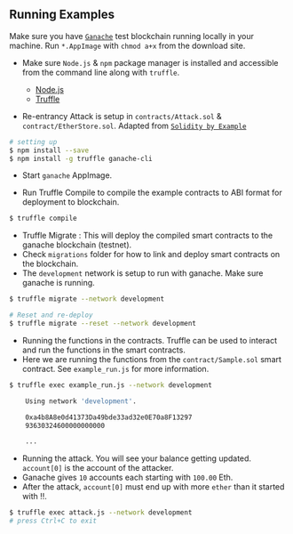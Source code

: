 ## Running Examples

Make sure you have [`Ganache`](https://www.trufflesuite.com/ganache) test blockchain running locally in your machine.
Run `*.AppImage` with `chmod a+x` from the download site.

- Make sure `Node.js` & `npm` package manager is installed and accessible from the command line along with `truffle`.

  - [Node.js](https://nodejs.org/en/)
  - [Truffle](https://github.com/trufflesuite/truffle)

- Re-entrancy Attack is setup in `contracts/Attack.sol` & `contract/EtherStore.sol`. Adapted from [`Solidity by Example`](https://solidity-by-example.org/hacks/re-entrancy/)

```bash
# setting up
$ npm install --save
$ npm install -g truffle ganache-cli
```

- Start `ganache` AppImage.

- Run Truffle Compile to compile the example contracts to ABI format for deployment to blockchain.

```bash
$ truffle compile
```

- Truffle Migrate : This will deploy the compiled smart contracts to the ganache blockchain (testnet).
- Check `migrations` folder for how to link and deploy smart contracts on the blockchain.
- The `development` network is setup to run with ganache. Make sure ganache is running.

```bash
$ truffle migrate --network development

# Reset and re-deploy
$ truffle migrate --reset --network development
```

- Running the functions in the contracts. Truffle can be used to interact and run the functions in the smart contracts.
- Here we are running the functions from the `contract/Sample.sol` smart contract. See `example_run.js` for more information.

```bash
$ truffle exec example_run.js --network development

    Using network 'development'.

    0xa4b8A8e0d41373Da49bde33ad32e0E70a8F13297
    93630324600000000000

    ...
```

- Running the attack. You will see your balance getting updated. `account[0]` is the account of the attacker.
- Ganache gives `10` accounts each starting with `100.00` Eth.
- After the attack, `account[0]` must end up with more `ether` than it started with !!.

```bash
$ truffle exec attack.js --network development
# press Ctrl+C to exit
```
